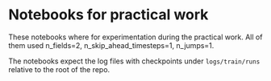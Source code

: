 # Notebooks for practical work

These notebooks where for experimentation during the practical work. All of them used n_fields=2, n_skip_ahead_timesteps=1, n_jumps=1.

The notebooks expect the log files with checkpoints under `logs/train/runs` relative to the root of the repo.
